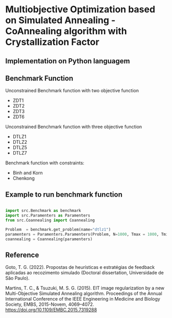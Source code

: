 # Multiobjective Optimization based on Simulated Annealing - CoAnnealing algorithm with Crystallization Factor

## Implementation on Python languagem




## Benchmark Function

Unconstrained Benchmark function with two objective function

* ZDT1
* ZDT2
* ZDT3
* ZDT6

Unconstrained Benchmark function with three objective function

* DTLZ1
* DTLZ2
* DTLZ5
* DTLZ7

Benchmark function with constraints:

* Binh and Korn
* Chenkong 


## Example to run benchmark function

``` python

import src.Benchmark as benchmark
import src.Paramenters as Paramenters
from src.Coannealing import Coannealing

Problem  = benchmark.get_problem(name="dtlz1")
paramenters = Paramenters.Paramenters(Problem, N=1000, Tmax = 1000, Tmin=0.001, SL= 200, HL=175,strategy=3, alpha=0.95)
coannealing = Coannealing(paramenters)

```


## Reference 

Goto, T. G. (2022). Propostas de heurísticas e estratégias de feedback aplicadas ao recozimento simulado (Doctoral dissertation, Universidade de São Paulo).


Martins, T. C., & Tsuzuki, M. S. G. (2015). EIT image regularization by a new Multi-Objective Simulated Annealing algorithm. Proceedings of the Annual International Conference of the IEEE Engineering in Medicine and Biology Society, EMBS, 2015-Novem, 4069–4072. https://doi.org/10.1109/EMBC.2015.7319288


